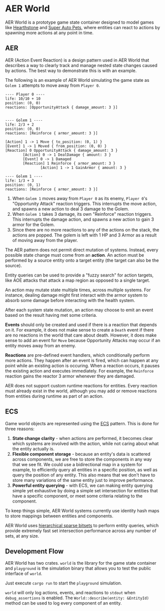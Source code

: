 # AER World

AER World is a prototype game state container designed to model games like [Hearthstone](https://hearthstone.blizzard.com/en-us) and [Super Auto Pets](https://teamwood.itch.io/super-auto-pets), where entities can react to actions by spawning more actions at any point in time.

## AER

AER (Action Event Reaction) is a design pattern used in AER World that describes a way to clearly track and manage nested state changes caused by actions. The best way to demonstrate this is with an example.

The following is an example of AER World simulating the game state as `Golem 1` attempts to move away from `Player 0`.

```
---- Player 0 ----
life: 10/10 + 10
position: (0, 0)
reactions: [OpportunityAttack { damage_amount: 3 }]


---- Golem 1 ----
life: 2/3 + 2
position: (0, 0)
reactions: [Reinforce { armor_amount: 3 }]

[Action] 1 -> 1 Move { to_position: (0, 1) }
[Event] 1 -> 1 Moved { from_position: (0, 0) }
[Reaction] 0 OpportunityAttack { damage_amount: 3 }
        [Action] 0 -> 1 DealDamage { amount: 3 }
        [Event] 0 -> 1 Damaged
        [Reaction] 1 Reinforce { armor_amount: 3 }
                [Action] 1 -> 1 GainArmor { amount: 3 }

---- Golem 1 ----
life: 1/3 + 3
position: (0, 1)
reactions: [Reinforce { armor_amount: 3 }]
```

1. When `Golem 1` moves away from `Player 0` as its enemy, `Player 0`'s "Opportunity Attack" reaction triggers. This interrupts the move action, and spawns a new action to deal 3 damage to the Golem.
2. When `Golem 1` takes 3 damage, its own "Reinforce" reaction triggers. This interrupts the damage action, and spawns a new action to gain 3 armor for the Golem.
3. Since there are no more reactions to any of the actions on the stack, the actions are popped. The golem is left with 1 HP and 3 Armor as a result of moving away from the player.

The AER pattern does not permit direct mutation of systems. Instead, every possible state change must come from an **action**. An action must be performed by a source entity onto a target entity (the target can also be the source).

Entity queries can be used to provide a "fuzzy search" for action targets, like AOE attacks that attack a map region as opposed to a single target.

An action may mutate state multiple times, across multiple systems. For instance, dealing damage might first interact with the armor system to absorb some damage before interacting with the health system.

After each system state mutation, an action may choose to emit an event based on the result having met some criteria.

**Events** should only be created and used if there is a reaction that depends on it. For example, it does not make sense to create a `Death` event if there are no reactions in the world that care about death. However, it does make sense to add an event for `Move` because Opportunity Attacks may occur if an entity moves away from an enemy.

**Reactions** are pre-defined event handlers, which conditionally perform more actions. They happen after an event is fired, which can happen at any point while an existing action is occuring. When a reaction occurs, it pauses the existing action and executes immediately. For example, the `Reinforce` reaction gains the reactor 3 armor whenever they are damaged.

AER does not support custom runtime reactions for entities. Every reaction must already exist in the world, although you may add or remove reactions from entities during runtime as part of an action.

## ECS

Game world objects are represented using the [ECS](https://en.wikipedia.org/wiki/Entity_component_system) pattern. This is done for three reasons:

1. **State change clarity** - when actions are performed, it becomes clear which systems are involved with the action, while not caring about what the entity actually is.
2. **Flexible component storage** - because an entity's data is scattered across components, we are free to store the components in any way that we see fit. We could use a bidirectional map in a system for example, to efficiently query all entities in a specific position, as well as query the position of any entity. This also means that we don't have to store many variations of the same entity just to improve performance.
3. **Powerful entity querying** - with ECS, we can making entity querying simple yet exhaustive by doing a simple set intersection for entities that have a specific component, or meet some criteria relating to the component.

To keep things simple, AER World systems currently use identity hash maps to store mappings between entities and components.

AER World uses [hierarchical sparse bitsets](https://github.com/tower120/hi_sparse_bitset) to perform entity queries, which provide extremely fast set intersection performance across any number of sets, at any size.

## Development Flow

AER World has two crates. `world` is the library for the game state container and `playground` is the simulation binary that allows you to test the public interface of `world`.

Just execute `cargo run` to start the `playground` simulation.

`world` will only log actions, events, and reactions to `stdout` when `debug_assertions` is enabled. The `World::describe(entity: &EntityId)` method can be used to log every component of an entity.
